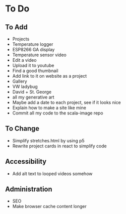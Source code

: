 # To Do

## To Add
 - Projects
  - Temperature logger
  - ESP8266 GA display
  - Temperature sensor video
   - Edit a video
   - Upload it to youtube
   - Find a good thumbnail
   - Add link to it on website as a project
 - Gallery
  - VW ladybug
  - David + St. George
  - all my generative art
 - Maybe add a date to each project, see if it looks nice
 - Explain how to make a site like mine
 - Commit all my code to the scala-image repo

## To Change
 - Simplify stretches.html by using p5
 - Rewrite project cards in react to simplify code

## Accessibility
 - Add alt text to looped videos somehow

## Administration
 - SEO
  - Make browser cache content longer
